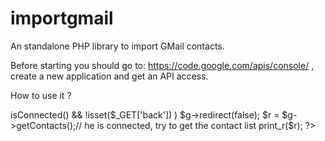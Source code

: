 importgmail
===========

An standalone PHP library to import GMail contacts.

Before starting you should go to: https://code.google.com/apis/console/  , create a 
new application and get an API access.

How to use it ? 

<?php 
  require_once 'importGmail.php';
  
  $client_id = '';
  
  $client_secret = ''; 
  
  $redirect_uri = 'http://localhost/this_file.php?back=true'; // Please change it with the url of this file on your server! Use the back parameter, in order to avoid cycle redirect.
  
  $max_results = 50;

  $g = new importGmail($client_id, $client_secret, $redirect_uri, $max_results);
  
  if ( ! $g->isConnected() && !isset($_GET['back']) )
    $g->redirect(false);

  
  $r = $g->getContacts();// he is connected, try to get the contact list
  
  print_r($r);

?>
